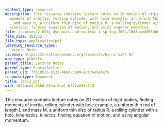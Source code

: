 ```yaml
---
content_type: resource
description: This resource contains lecture notes on 2D-motion of rigid bodies, finding
  moments of inertia, rolling cylinder with hole example, a uniform thin rod of length
  L and mass M, a uniform thin disc of radius R, a rolling cylinder with a hole, kinematics,
  kinetics, finding equation of motion, and using angular momentum.
file: /courses/2-003j-dynamics-and-control-i-spring-2007/1033ace8068d663a9ae1bf47a892c115_lec11.pdf
file_size: 181552
file_type: application/pdf
learning_resource_types:
- Lecture Notes
license: https://creativecommons.org/licenses/by-nc-sa/4.0/
ocw_type: OCWFile
parent_title: Lecture Notes
parent_type: CourseSection
parent_uid: ff6105c6-0132-46bc-ca99-ad17eebefe7a
resourcetype: Document
title: lec11.pdf
uid: 1033ace8-068d-663a-9ae1-bf47a892c115
---
```

This resource contains lecture notes on 2D-motion of rigid bodies, finding moments of inertia, rolling cylinder with hole example, a uniform thin rod of length L and mass M, a uniform thin disc of radius R, a rolling cylinder with a hole, kinematics, kinetics, finding equation of motion, and using angular momentum.